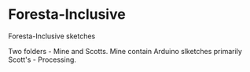 # Foresta-Inclusive
Foresta-Inclusive sketches

Two folders - Mine and Scotts.
Mine contain Arduino slketches primarily
Scott's - Processing.
